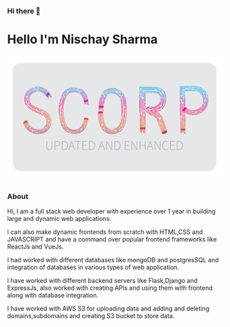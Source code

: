 ### Hi there 👋

<h1>
  Hello I'm Nischay Sharma
</h1>

<a href="./assets/images/logo.jpg"><img src="./assets/images/logo.jpg" alt=""></a>

<h3>About</h3>
<p>Hi, I am a full stack web developer with experience over 1 year in building large and dynamic web applications.</p>

<p>I can also make dynamic frontends from scratch with HTML,CSS and JAVASCRIPT and have a command over popular frontend frameworks like ReactJs and VueJs.</p>

<p>I had worked with different databases like mongoDB and postgresSQL and integration of databases in various types of web application.</p>

<p>I have worked with different backend servers like Flask,Django and ExpressJs, also worked with creating APIs and using them with frontend along with database integration.</p>

<p>I have worked with AWS S3 for uploading data and adding and deleting domains,subdomains and creating S3 bucket to store data. </p>
